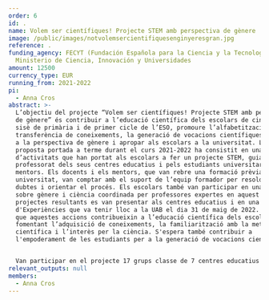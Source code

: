 ```yaml
---
order: 6
id: .
name: Volem ser científiques! Projecte STEM amb perspectiva de gènere
image: /public/images/notvolemsercientifiquesenginyeresgran.jpg
reference: .
funding_agency: FECYT (Fundación Española para la Ciencia y la Tecnología),
  Ministerio de Ciencia, Innovación y Universidades
amount: 12500
currency_type: EUR
running_from: 2021-2022
pi:
  - Anna Cros
abstract: >-
  L’objectiu del projecte “Volem ser científiques! Projecte STEM amb perspectiva
  de gènere” és contribuir a l’educació científica dels escolars de cinquè i
  sisè de primària i de primer cicle de l’ESO, promoure l’alfabetització i
  transferència de coneixements, la generació de vocacions científiques atenent
  a la perspectiva de gènere i apropar als escolars a la universitat. La
  proposta portada a terme durant el curs 2021-2022 ha consistit en una sèrie
  d’activitats que han portat als escolars a fer un projecte STEM, guiats pel
  professorat dels seus centres educatius i pels estudiants universitaris
  mentors. Els docents i els mentors, que van rebre una formació prèvia a la
  universitat, van comptar amb el suport de l’equip formador per resoldre els
  dubtes i orientar el procés. Els escolars també van participar en una jornada
  sobre gènere i ciència coordinada per professores expertes en aquest tema. Els
  projectes resultants es van presentar als centres educatius i en una Fira
  d'Experiències que va tenir lloc a la UAB el dia 31 de maig de 2022. S‘espera
  que aquestes accions contribueixin a l’educació científica dels escolars,
  fomentant l’adquisició de coneixements, la familiarització amb la metodologia
  científica i l’interès per la ciència. S'espera també contribuir a
  l'empoderament de les estudiants per a la generació de vocacions científiques.


  Van participar en el projecte 17 grups classe de 7 centres educatius d'educació primària i secundària (400 estudiants de cinquè i sisè curs de primària i de primer i segon curs de l'ESO); 15 docents dels centres participants, que van rebre la formació i el suport de l'equip formador de la UAB (equip del Centre de Recerca per a la Recerca Científica i Matemàtica-CRECIM), a més de la implicació de l'equip directiu i el claustre dels centres educatius, 30 estudiants universitaris mentors (majoritàriament dones), que van rebre formació i van participar en aquest projecte en el marc d'una Activitat d'Aprenentatge i Servei reconeguda per la universitat, i finalment també es va comptar amb la implicació del professorat de les Facultats de Ciències, Biociències i de l'Escola d'Enginyeria de la UAB en l'organització de tallers de caràcter cientificotecnològic dirigit als estudiants dels centres educatius participants.
relevant_outputs: null
members:
  - Anna Cros
---
```

